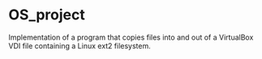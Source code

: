 # OS_project
Implementation of a program that copies files into and out of a VirtualBox VDI file containing a Linux ext2 filesystem.
